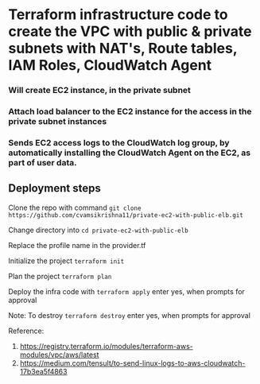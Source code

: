 # Terraform infrastructure code to create the VPC with public & private subnets with NAT's, Route tables, IAM Roles, CloudWatch Agent
### Will create EC2 instance, in the private subnet
### Attach load balancer to the EC2 instance for the access in the private subnet instances
### Sends EC2 access logs to the CloudWatch log group, by automatically installing the CloudWatch Agent on the EC2, as part of user data.

## Deployment steps 

Clone the repo with command `git clone https://github.com/cvamsikrishna11/private-ec2-with-public-elb.git`

Change directory into `cd private-ec2-with-public-elb`

Replace the profile name in the provider.tf

Initialize the project `terraform init`

Plan the project `terraform plan`

Deploy the infra code with `terraform apply` enter yes, when prompts for approval

Note: To destroy `terraform destroy` enter yes, when prompts for approval


Reference: 
1. https://registry.terraform.io/modules/terraform-aws-modules/vpc/aws/latest
2. https://medium.com/tensult/to-send-linux-logs-to-aws-cloudwatch-17b3ea5f4863